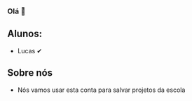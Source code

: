 ### Olá 👋
## Alunos:
- Lucas &#x2714;</p>
## Sobre nós 
- Nós vamos usar esta conta para salvar projetos da escola
